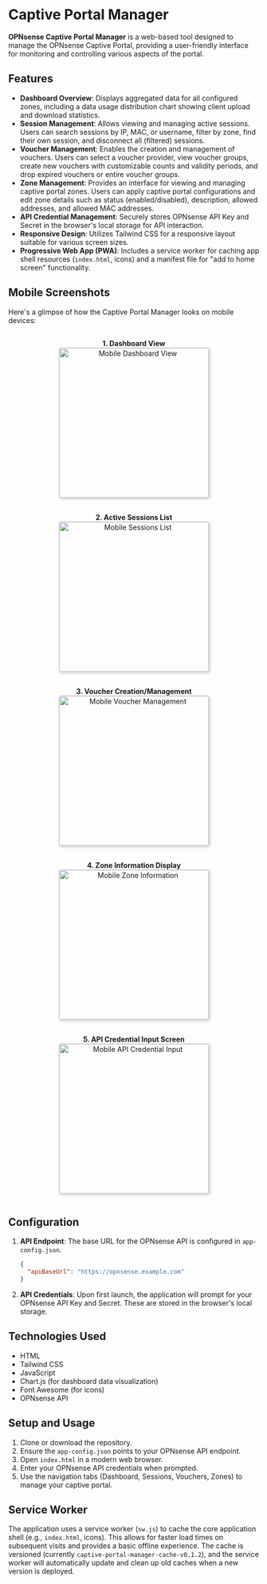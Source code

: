 # Captive Portal Manager

**OPNsense Captive Portal Manager** is a web-based tool designed to manage the OPNsense Captive Portal, providing a user-friendly interface for monitoring and controlling various aspects of the portal.

## Features

* **Dashboard Overview**: Displays aggregated data for all configured zones, including a data usage distribution chart showing client upload and download statistics.
* **Session Management**: Allows viewing and managing active sessions. Users can search sessions by IP, MAC, or username, filter by zone, find their own session, and disconnect all (filtered) sessions.
* **Voucher Management**: Enables the creation and management of vouchers. Users can select a voucher provider, view voucher groups, create new vouchers with customizable counts and validity periods, and drop expired vouchers or entire voucher groups.
* **Zone Management**: Provides an interface for viewing and managing captive portal zones. Users can apply captive portal configurations and edit zone details such as status (enabled/disabled), description, allowed addresses, and allowed MAC addresses.
* **API Credential Management**: Securely stores OPNsense API Key and Secret in the browser's local storage for API interaction.
* **Responsive Design**: Utilizes Tailwind CSS for a responsive layout suitable for various screen sizes.
* **Progressive Web App (PWA)**: Includes a service worker for caching app shell resources (`index.html`, icons) and a manifest file for "add to home screen" functionality.

## Mobile Screenshots

Here's a glimpse of how the Captive Portal Manager looks on mobile devices:

<div style="display: flex; flex-wrap: wrap; justify-content: space-around; align-items: flex-start;">
  <div style="text-align: center; margin: 10px; padding: 5px;">
    <b>1. Dashboard View</b><br>
    <img src="img/screenshot_mobile_dashboard.png" alt="Mobile Dashboard View" width="300" style="height: auto; border: 1px solid #ddd; border-radius: 4px; box-shadow: 2px 2px 5px #ccc;">
  </div>
  <div style="text-align: center; margin: 10px; padding: 5px;">
    <b>2. Active Sessions List</b><br>
    <img src="img/screenshot_mobile_sessions.png" alt="Mobile Sessions List" width="300" style="height: auto; border: 1px solid #ddd; border-radius: 4px; box-shadow: 2px 2px 5px #ccc;">
  </div>
  <div style="text-align: center; margin: 10px; padding: 5px;">
    <b>3. Voucher Creation/Management</b><br>
    <img src="img/screenshot_mobile_vouchers.png" alt="Mobile Voucher Management" width="300" style="height: auto; border: 1px solid #ddd; border-radius: 4px; box-shadow: 2px 2px 5px #ccc;">
  </div>
  <div style="text-align: center; margin: 10px; padding: 5px;">
    <b>4. Zone Information Display</b><br>
    <img src="img/screenshot_mobile_zones.png" alt="Mobile Zone Information" width="300" style="height: auto; border: 1px solid #ddd; border-radius: 4px; box-shadow: 2px 2px 5px #ccc;">
  </div>
  <div style="text-align: center; margin: 10px; padding: 5px;">
    <b>5. API Credential Input Screen</b><br>
    <img src="img/screenshot_mobile_credentials.png" alt="Mobile API Credential Input" width="300" style="height: auto; border: 1px solid #ddd; border-radius: 4px; box-shadow: 2px 2px 5px #ccc;">
  </div>
</div>


## Configuration

1.  **API Endpoint**: The base URL for the OPNsense API is configured in `app-config.json`.
    ```json
    {
      "apiBaseUrl": "https://opnsense.example.com"
    }
    ```
2.  **API Credentials**: Upon first launch, the application will prompt for your OPNsense API Key and Secret. These are stored in the browser's local storage.

## Technologies Used

* HTML
* Tailwind CSS
* JavaScript
* Chart.js (for dashboard data visualization)
* Font Awesome (for icons)
* OPNsense API

## Setup and Usage

1.  Clone or download the repository.
2.  Ensure the `app-config.json` points to your OPNsense API endpoint.
3.  Open `index.html` in a modern web browser.
4.  Enter your OPNsense API credentials when prompted.
5.  Use the navigation tabs (Dashboard, Sessions, Vouchers, Zones) to manage your captive portal.

## Service Worker

The application uses a service worker (`sw.js`) to cache the core application shell (e.g., `index.html`, icons). This allows for faster load times on subsequent visits and provides a basic offline experience. The cache is versioned (currently `captive-portal-manager-cache-v0.1.2`), and the service worker will automatically update and clean up old caches when a new version is deployed.
